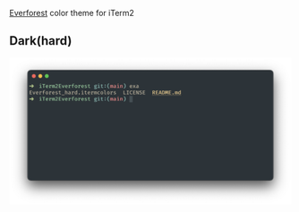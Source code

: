 [Everforest](https://github.com/sainnhe/everforest) color theme for iTerm2

## Dark(hard)
![Dark theme with high contrast](images/dark_hard.png)
